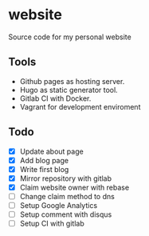 # website
Source code for my personal website

## Tools
* Github pages as hosting server.
* Hugo as static generator tool.
* Gitlab CI with Docker.
* Vagrant for development enviroment

## Todo
- [x] Update about page
- [x] Add blog page
- [x] Write first blog
- [x] Mirror repository with gitlab
- [x] Claim website owner with rebase
- [ ] Change claim method to dns
- [ ] Setup Google Analytics
- [ ] Setup comment with disqus
- [ ] Setup CI with gitlab
